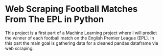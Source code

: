# Web Scraping Football Matches From The EPL in Python

This project is a first part of a Machine Learning project where I will predict the winner of each football match on the English Premier League (EPL). In this part the main goal is gathering data for a cleaned pandas dataframe via web scraping.
